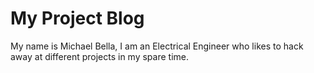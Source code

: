 My Project Blog
============

My name is Michael Bella, I am an Electrical Engineer who likes to hack away at different projects in my
spare time.

